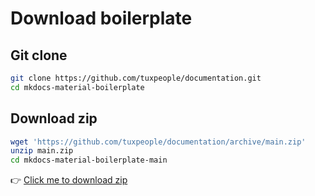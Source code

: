 # Download boilerplate



## Git clone

```sh
git clone https://github.com/tuxpeople/documentation.git
cd mkdocs-material-boilerplate
```



## Download zip

```sh
wget 'https://github.com/tuxpeople/documentation/archive/main.zip'
unzip main.zip
cd mkdocs-material-boilerplate-main
```

👉 [Click me to download zip](https://github.com/tuxpeople/documentation/archive/main.zip)
